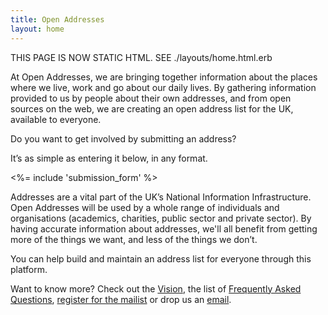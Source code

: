 ```yaml
---
title: Open Addresses
layout: home
---
```


THIS PAGE IS NOW STATIC HTML. SEE ./layouts/home.html.erb

At Open Addresses, we are bringing together information about the places where we live, work and go about our daily lives. By gathering information provided to us by people about their own addresses, and from open sources on the web, we are creating an open address list for the UK, available to everyone. 

Do you want to get involved by submitting an address?

It’s as simple as entering it below, in any format.

<%= include 'submission_form' %>

Addresses are a vital part of the UK’s National Information Infrastructure. Open Addresses will be used by a whole range of individuals and organisations (academics, charities, public sector and private sector). By having accurate information about addresses, we'll all benefit from getting more of the things we want, and less of the things we don’t.

You can help build and maintain an address list for everyone through this platform.

Want to know more? Check out the [Vision](about/vision/), the list of [Frequently Asked Questions](about/data/faq/), [register for the mailist](/about/get-involved/) or drop us an [email](mailto:info@openaddressesuk.org).
